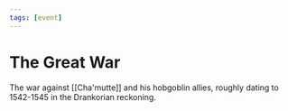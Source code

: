 ```yaml
---
tags: [event]
---
```


# The Great War

The war against [[Cha'mutte]] and his hobgoblin allies, roughly dating to 1542-1545 in the Drankorian reckoning.

